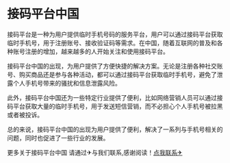 # 接码平台中国

接码平台是一种为用户提供临时手机号码的服务平台，用户可以通过接码平台获取临时手机号，用于注册账号、接收验证码等需求。在中国，随着互联网的普及和各种账号注册的增加，越来越多的人开始关注和使用接码平台。

接码平台中国的出现，为用户提供了方便快捷的解决方案。无论是注册各种社交账号、购买商品还是参与各种活动，都可以通过接码平台获取临时手机号，避免了泄露个人手机号带来的骚扰和信息泄露风险。

此外，接码平台中国还为一些特定行业提供了便利，比如网络营销人员可以通过接码平台获取大量的临时手机号，用于发送短信营销，而不必担心个人手机号被拉黑或者被投诉。

总的来说，接码平台中国的出现为用户提供了便利，解决了一系列与手机号相关的问题，同时也促进了一些行业的发展。

更多关于接码平台中国 请通过✈与我们联系,感谢阅读！[点我联系✈](https://file.G208.com)